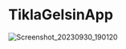 # TiklaGelsinApp

![Screenshot_20230930_190120](https://github.com/busraark5/TiklaGelsinApp/assets/56804700/28b9fa59-ac11-4b9d-b131-e154831dfa09)
